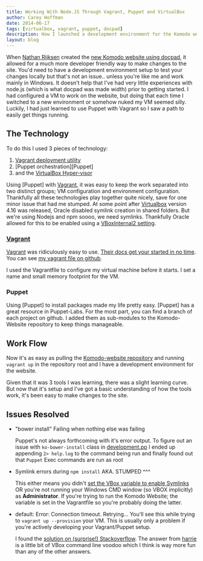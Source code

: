 ```yaml
---
title: Working With Node.JS Through Vagrant, Puppet and VirtualBox
author: Carey Hoffman
date: 2014-06-17
tags: [virtualbox, vagrant, puppet, docpad]
description: How I launched a development environment for the Komodo website (or any docpad site) using Vagrant, Puppet and Virtualbox.
layout: blog
---
```


When [Nathan Rijksen][1] created the [new Komodo website using docpad][2],
it allowed for a much more developer friendly way to make changes to the site.
You'd need to have a development environment setup to test your changes locally
but that's not an issue.. unless you're like me and work mainly in Windows.
It doesn't help that I've had very little experiences with node.js (which is what
docpad was made width) prior to getting started. I had configured a VM to work
on the website, but doing that each time I switched to a new environment or somehow
nuked my VM seemed silly.  Luckily, I had just learned to use Puppet with
Vagrant so I saw a path to easily get things running.

## The Technology

To do this I used 3 pieces of technology:

 1. [Vagrant deployment utility][Vagrant]
 2. [Puppet orchestration][Puppet]
 3. and the [VirtualBox Hyper-visor][Virtualbox]

Using [Puppet] with [Vagrant], it was easy to keep the work separated into two
distinct groups; VM configuration and environment configuration. Thankfully all
these technologies play together quite nicely, save for one minor issue that
had me stumped. At some point after [Virtualbox] version 4.16 was released,
Oracle disabled symlink creation in shared folders. But we're using Nodejs and
npm soooo, we need symlinks. Thankfully Oracle allowed for this to be enabled
using a [VBoxInternal2 setting](https://github.com/Komodo/komodo-website/commit/c65becde7cadc19ae2256e1b4d984169dfae1105#diff-23b6f443c01ea2efcb4f36eedfea9089R15).

### [Vagrant]
[Vagrant] was ridiculously easy to use.  [Their docs get your started in no time][7].
You can see [my vagrant file on github][8].

I used the Vagrantfile to configure my virtual machine before it starts. I set a
name and small memory footprint for the VM.

### Puppet

Using [Puppet] to install packages made my life pretty easy. [Puppet] has a great
resource in Puppet-Labs. For the most part, you can find a branch of each project
on github. I added them as sub-modules to the Komodo-Website repository to keep
things manageable.

## Work Flow

Now it's as easy as pulling the [Komodo-website repository][ko-website] and
running ```vagrant up``` in the repository root and I have a development
environment for the website. 

Given that it was 3 tools I was learning, there was a slight learning curve.
But now that it's setup and I've got a basic understanding of how the tools
work, it's been easy to make changes to the site.

## Issues Resolved

 *  "bower install" Failing when nothing else was failing

    Puppet's not always forthcoming with it's error output.  To figure out an issue with
    `ko-bower-install` class in [development.pp][9] I ended up appending `2> help.log` to
    the command being run and finally found out that `Puppet` Exec commands are run as
    root

 * Symlink errors during `npm install` AKA. STUMPED ^^^
 
    This either means you didn't [set the VBox variable to enable Symlinks][5] OR you're
    not running your Windows CMD window (so VBOX implicitly) as **Administrator**.
    If you're trying to run the Komodo Website; the variable is set in the Vagrantfile
    so you're probably doing the latter.

 * default: Error: Connection timeout. Retrying...
    You'll see this while trying to `vagrant up --provision` your VM.  This is usually
    only a problem if you're actively developing your Vagrant/Puppet setup.

    I found the [solution on (surprise!) Stackoverflow][3].  The answer from [harrie][4]
    is a little bit of VBox command line voodoo which I think is way more fun than any
    of the other answers.

  [1]: /authors/#NathanRijksen
  [2]: /blog/2014-05/the-state-of-static-site-generators/
  [3]: http://stackoverflow.com/questions/22575261/vagrant-stuck-connection-timeout-retrying
  [4]: http://stackoverflow.com/a/23095019/1596011
  [5]: https://www.virtualbox.org/ticket/10085#comment:14
  [6]: https://github.com/Komodo/komodo-website/commit/05e93bd5fc435f475c7048dc4b4fa7f9566e949c
  [7]: https://docs.vagrantup.com/v2/getting-started/
  [8]: https://github.com/Komodo/komodo-website/blob/master/Vagrantfile
  [9]: https://github.com/Komodo/komodo-website/blob/master/puppet/manifests/development.pp
  [Vagrant]: http://www.vagrantup.com/
  [{uppet]: http://puppetlabs.com/
  [Virtualbox]: https://www.virtualbox.org/
  [ko-website]: https://github.com/Komodo/komodo-website
